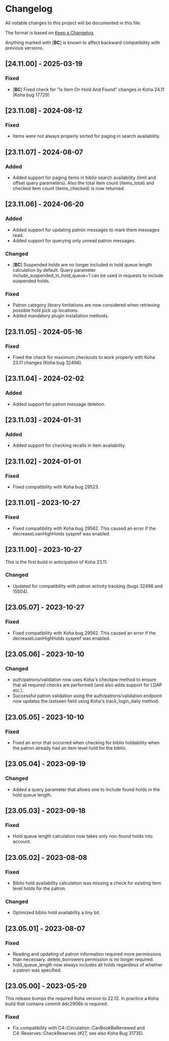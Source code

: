# Changelog

All notable changes to this project will be documented in this file.

The format is based on [Keep a Changelog](https://keepachangelog.com/en/1.0.0/).

Anything marked with [**BC**] is known to affect backward compatibility with previous versions.

## [24.11.00] - 2025-03-19

### Fixed

- [**BC**] Fixed check for "Is Item On Hold And Found" changes in Koha 24.11 (Koha bug 17729)

## [23.11.08] - 2024-08-12

### Fixed

- Items were not always properly sorted for paging in search availability.

## [23.11.07] - 2024-08-07

### Added

- Added support for paging items in biblio search availability (limit and offset query parameters). Also the total item count (items_total) and checked item count (items_checked) is now returned.

## [23.11.06] - 2024-06-20

### Added

- Added support for updating patron messages to mark them messages read.
- Added support for querying only unread patron messages.

### Changed

- [**BC**] Suspended holds are no longer included in hold queue length calculation by default. Query parameter include_suspended_in_hold_queue=1 can be used in requests to include suspended holds.

### Fixed

- Patron category library limitations are now considered when retrieving possible hold pick up locations.
- Added mandatory plugin installation methods.


## [23.11.05] - 2024-05-16

### Fixed

- Fixed the check for maximum checkouts to work properly with Koha 23.11 changes (Koha bug 32496).


## [23.11.04] - 2024-02-02

### Added

- Added support for patron message deletion.


## [23.11.03] - 2024-01-31

### Added

- Added support for checking recalls in item availability.


## [23.11.02] - 2024-01-01

### Fixed

- Fixed compatibility with Koha bug 29523.


## [23.11.01] - 2023-10-27

### Fixed

- Fixed compatibility with Koha bug 29562. This caused an error if the decreaseLoanHighHolds syspref was enabled.


## [23.11.00] - 2023-10-27

This is the first build in anticipation of Koha 23.11.

### Changed

- Updated for compatibility with patron activity tracking (bugs 32496 and 15504).


## [23.05.07] - 2023-10-27

### Fixed

- Fixed compatibility with Koha bug 29562. This caused an error if the decreaseLoanHighHolds syspref was enabled.


## [23.05.06] - 2023-10-10

### Changed

- auth/patrons/validation now uses Koha's checkpw method to ensure that all required checks are performed (and also adds support for LDAP etc.).
- Successful patron validation using the auth/patrons/validation endpoint now updates the lastseen field using Koha's track_login_daily method.


## [23.05.05] - 2023-10-10

### Fixed

- Fixed an error that occurred when checking for biblio holdability when the patron already had an item level hold for the biblio.


## [23.05.04] - 2023-09-19

### Changed

- Added a query parameter that allows one to include found holds in the hold queue length.


## [23.05.03] - 2023-09-18

### Fixed

- Hold queue length calculation now takes only non-found holds into account.


## [23.05.02] - 2023-08-08

### Fixed

- Biblio hold availability calculation was missing a check for existing item level holds for the patron.

### Changed

- Optimized biblio hold availability a tiny bit.


## [23.05.01] - 2023-08-07

### Fixed

- Reading and updating of patron information required more permissions than necessary. delete_borrowers permission is no longer required.
- hold_queue_length now always includes all holds regardless of whether a patron was specified.


## [23.05.00] - 2023-05-29

This release bumps the required Koha version to 22.12. In practice a Koha build that contains commit ddc2906b is required.

### Fixed

- Fix compatibility with C4::Circulation::CanBookBeRenewed and C4::Reserves::CheckReserves (#27, see also Koha Bug 31735).
